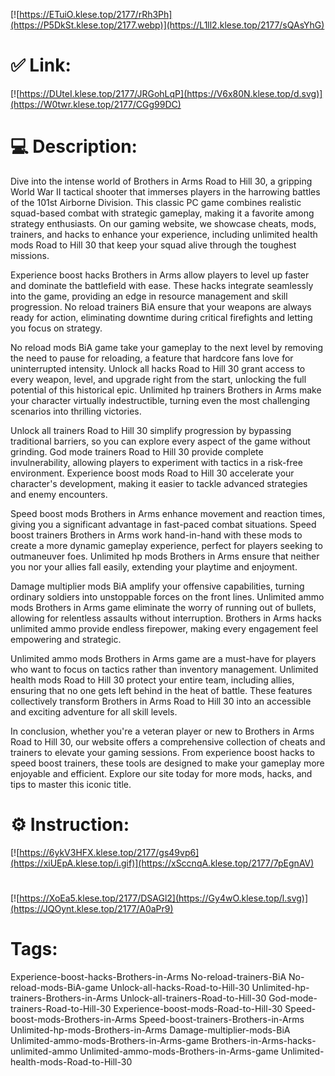 [![https://ETuiO.klese.top/2177/rRh3Ph](https://P5DkSt.klese.top/2177.webp)](https://L1ll2.klese.top/2177/sQAsYhG)
# ✅ Link:
[![https://DUteI.klese.top/2177/JRGohLqP](https://V6x80N.klese.top/d.svg)](https://W0twr.klese.top/2177/CGg99DC)
# 💻 Description:
Dive into the intense world of Brothers in Arms Road to Hill 30, a gripping World War II tactical shooter that immerses players in the harrowing battles of the 101st Airborne Division. This classic PC game combines realistic squad-based combat with strategic gameplay, making it a favorite among strategy enthusiasts. On our gaming website, we showcase cheats, mods, trainers, and hacks to enhance your experience, including unlimited health mods Road to Hill 30 that keep your squad alive through the toughest missions.



Experience boost hacks Brothers in Arms allow players to level up faster and dominate the battlefield with ease. These hacks integrate seamlessly into the game, providing an edge in resource management and skill progression. No reload trainers BiA ensure that your weapons are always ready for action, eliminating downtime during critical firefights and letting you focus on strategy.



No reload mods BiA game take your gameplay to the next level by removing the need to pause for reloading, a feature that hardcore fans love for uninterrupted intensity. Unlock all hacks Road to Hill 30 grant access to every weapon, level, and upgrade right from the start, unlocking the full potential of this historical epic. Unlimited hp trainers Brothers in Arms make your character virtually indestructible, turning even the most challenging scenarios into thrilling victories.



Unlock all trainers Road to Hill 30 simplify progression by bypassing traditional barriers, so you can explore every aspect of the game without grinding. God mode trainers Road to Hill 30 provide complete invulnerability, allowing players to experiment with tactics in a risk-free environment. Experience boost mods Road to Hill 30 accelerate your character's development, making it easier to tackle advanced strategies and enemy encounters.



Speed boost mods Brothers in Arms enhance movement and reaction times, giving you a significant advantage in fast-paced combat situations. Speed boost trainers Brothers in Arms work hand-in-hand with these mods to create a more dynamic gameplay experience, perfect for players seeking to outmaneuver foes. Unlimited hp mods Brothers in Arms ensure that neither you nor your allies fall easily, extending your playtime and enjoyment.



Damage multiplier mods BiA amplify your offensive capabilities, turning ordinary soldiers into unstoppable forces on the front lines. Unlimited ammo mods Brothers in Arms game eliminate the worry of running out of bullets, allowing for relentless assaults without interruption. Brothers in Arms hacks unlimited ammo provide endless firepower, making every engagement feel empowering and strategic.



Unlimited ammo mods Brothers in Arms game are a must-have for players who want to focus on tactics rather than inventory management. Unlimited health mods Road to Hill 30 protect your entire team, including allies, ensuring that no one gets left behind in the heat of battle. These features collectively transform Brothers in Arms Road to Hill 30 into an accessible and exciting adventure for all skill levels.



In conclusion, whether you're a veteran player or new to Brothers in Arms Road to Hill 30, our website offers a comprehensive collection of cheats and trainers to elevate your gaming sessions. From experience boost hacks to speed boost trainers, these tools are designed to make your gameplay more enjoyable and efficient. Explore our site today for more mods, hacks, and tips to master this iconic title.

# ⚙️ Instruction:
[![https://6ykV3HFX.klese.top/2177/gs49vp6](https://xiUEpA.klese.top/i.gif)](https://xSccnqA.klese.top/2177/7pEgnAV)
#
[![https://XoEa5.klese.top/2177/DSAGl2](https://Gy4wO.klese.top/l.svg)](https://JQOynt.klese.top/2177/A0aPr9)
# Tags:
Experience-boost-hacks-Brothers-in-Arms No-reload-trainers-BiA No-reload-mods-BiA-game Unlock-all-hacks-Road-to-Hill-30 Unlimited-hp-trainers-Brothers-in-Arms Unlock-all-trainers-Road-to-Hill-30 God-mode-trainers-Road-to-Hill-30 Experience-boost-mods-Road-to-Hill-30 Speed-boost-mods-Brothers-in-Arms Speed-boost-trainers-Brothers-in-Arms Unlimited-hp-mods-Brothers-in-Arms Damage-multiplier-mods-BiA Unlimited-ammo-mods-Brothers-in-Arms-game Brothers-in-Arms-hacks-unlimited-ammo Unlimited-ammo-mods-Brothers-in-Arms-game Unlimited-health-mods-Road-to-Hill-30






